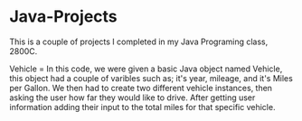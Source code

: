 # Java-Projects

This is a couple of projects I completed in my Java Programing class, 2800C. 

Vehicle = In this code, we were given a basic Java object named Vehicle, this object had a couple of varibles such as; it's year, mileage, and it's Miles per Gallon. We then had to create two different vehicle instances, then asking the user how far they would like to drive. After getting user information adding their input to the total miles for that specific vehicle.
